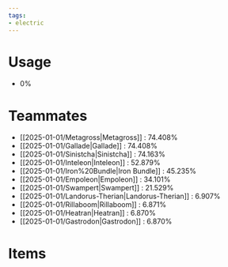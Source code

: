 ```yaml
---
tags:
- electric
---
```

# Usage
- 0%
# Teammates
- [[2025-01-01/Metagross|Metagross]] : 74.408%
- [[2025-01-01/Gallade|Gallade]] : 74.408%
- [[2025-01-01/Sinistcha|Sinistcha]] : 74.163%
- [[2025-01-01/Inteleon|Inteleon]] : 52.879%
- [[2025-01-01/Iron%20Bundle|Iron Bundle]] : 45.235%
- [[2025-01-01/Empoleon|Empoleon]] : 34.101%
- [[2025-01-01/Swampert|Swampert]] : 21.529%
- [[2025-01-01/Landorus-Therian|Landorus-Therian]] : 6.907%
- [[2025-01-01/Rillaboom|Rillaboom]] : 6.871%
- [[2025-01-01/Heatran|Heatran]] : 6.870%
- [[2025-01-01/Gastrodon|Gastrodon]] : 6.870%
# Items
